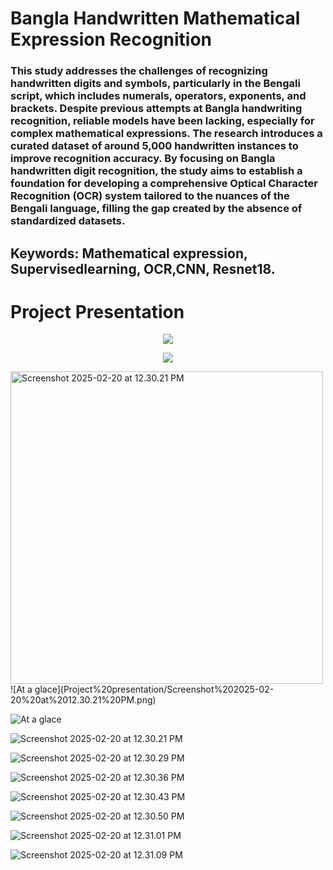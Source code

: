 # Bangla Handwritten Mathematical Expression Recognition
### This study addresses the challenges of recognizing handwritten digits and symbols, particularly in the Bengali script, which includes numerals, operators, exponents, and brackets. Despite previous attempts at Bangla handwriting recognition, reliable models have been lacking, especially for complex mathematical expressions. The research introduces a curated dataset of around 5,000 handwritten instances to improve recognition accuracy. By focusing on Bangla handwritten digit recognition, the study aims to establish a foundation for developing a comprehensive Optical Character Recognition (OCR) system tailored to the nuances of the Bengali language, filling the gap created by the absence of standardized datasets.

## Keywords: Mathematical expression, Supervisedlearning, OCR,CNN, Resnet18.
# Project Presentation

<p align="center"> <img src="https://github.com/junaed00/Bangla-Handwritten-mathematical-expression-recognition/Project presentation/Screenshot 2025-02-20 at 12.30.21 PM.png"> </p>
<p align="center"> <img src="Project presentation/Screenshot 2025-02-20 at 12.30.21 PM.png"> </p>

<img src="Project presentation/Screenshot 2025-02-20 at 12.30.21 PM.png" alt="Screenshot 2025-02-20 at 12.30.21 PM" width="500"/>
![At a glace](Project%20presentation/Screenshot%202025-02-20%20at%2012.30.21%20PM.png)

![At a glace](<Project presentation/Screenshot 2025-02-20 at 12.30.21 PM.png>)


![Screenshot 2025-02-20 at 12.30.21 PM](Project%20presentation/Screenshot%202025-02-20%20at%2012.30.21%20PM.png)

![Screenshot 2025-02-20 at 12.30.29 PM](Project%20presentation/Screenshot%202025-02-20%20at%2012.30.29%20PM.png)

![Screenshot 2025-02-20 at 12.30.36 PM](Project%20presentation/Screenshot%202025-02-20%20at%2012.30.36%20PM.png)

![Screenshot 2025-02-20 at 12.30.43 PM](Project%20presentation/Screenshot%202025-02-20%20at%2012.30.43%20PM.png)

![Screenshot 2025-02-20 at 12.30.50 PM](Project%20presentation/Screenshot%202025-02-20%20at%2012.30.50%20PM.png)

![Screenshot 2025-02-20 at 12.31.01 PM](Project%20presentation/Screenshot%202025-02-20%20at%2012.31.01%20PM.png)

![Screenshot 2025-02-20 at 12.31.09 PM](Project%20presentation/Screenshot%202025-02-20%20at%2012.31.09%20PM.png)
